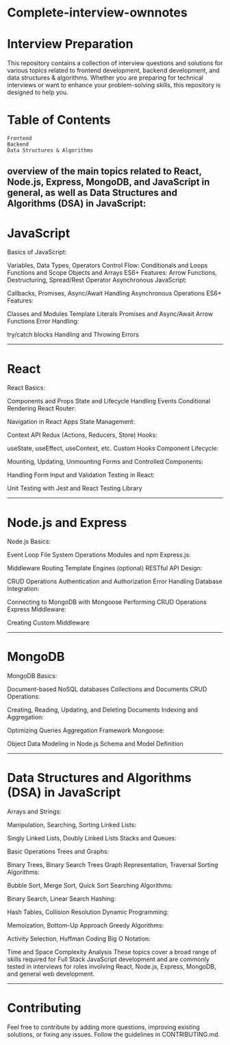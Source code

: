 # Complete-interview-ownnotes
 # Interview Preparation
This repository contains a collection of interview questions and solutions for various topics related to frontend development, backend development, and data structures & algorithms. Whether you are preparing for technical interviews or want to enhance your problem-solving skills, this repository is designed to help you.

# Table of Contents

    Frontend
    Backend
    Data Structures & Algorithms
    
overview of the main topics related to React, Node.js, Express, MongoDB, and JavaScript in general, as well as Data Structures and Algorithms (DSA) in JavaScript:
---
# JavaScript
Basics of JavaScript:

Variables, Data Types, Operators
Control Flow: Conditionals and Loops
Functions and Scope
Objects and Arrays
ES6+ Features: Arrow Functions, Destructuring, Spread/Rest Operator
Asynchronous JavaScript:

Callbacks, Promises, Async/Await
Handling Asynchronous Operations
ES6+ Features:

Classes and Modules
Template Literals
Promises and Async/Await
Arrow Functions
Error Handling:

try/catch blocks
Handling and Throwing Errors

---
# React
React Basics:

Components and Props
State and Lifecycle
Handling Events
Conditional Rendering
React Router:

Navigation in React Apps
State Management:

Context API
Redux (Actions, Reducers, Store)
Hooks:

useState, useEffect, useContext, etc.
Custom Hooks
Component Lifecycle:

Mounting, Updating, Unmounting
Forms and Controlled Components:

Handling Form Input and Validation
Testing in React:

Unit Testing with Jest and React Testing Library

---
# Node.js and Express
Node.js Basics:

Event Loop
File System Operations
Modules and npm
Express.js:

Middleware
Routing
Template Engines (optional)
RESTful API Design:

CRUD Operations
Authentication and Authorization
Error Handling
Database Integration:

Connecting to MongoDB with Mongoose
Performing CRUD Operations
Express Middleware:

Creating Custom Middleware

---
# MongoDB
MongoDB Basics:

Document-based NoSQL databases
Collections and Documents
CRUD Operations:

Creating, Reading, Updating, and Deleting Documents
Indexing and Aggregation:

Optimizing Queries
Aggregation Framework
Mongoose:

Object Data Modeling in Node.js
Schema and Model Definition

---
# Data Structures and Algorithms (DSA) in JavaScript
Arrays and Strings:

Manipulation, Searching, Sorting
Linked Lists:

Singly Linked Lists, Doubly Linked Lists
Stacks and Queues:

Basic Operations
Trees and Graphs:

Binary Trees, Binary Search Trees
Graph Representation, Traversal
Sorting Algorithms:

Bubble Sort, Merge Sort, Quick Sort
Searching Algorithms:

Binary Search, Linear Search
Hashing:

Hash Tables, Collision Resolution
Dynamic Programming:

Memoization, Bottom-Up Approach
Greedy Algorithms:

Activity Selection, Huffman Coding
Big O Notation:

Time and Space Complexity Analysis
These topics cover a broad range of skills required for Full Stack JavaScript development and are commonly tested in interviews for roles involving React, Node.js, Express, MongoDB, and general web development.

---
# Contributing
Feel free to contribute by adding more questions, improving existing solutions, or fixing any issues. Follow the guidelines in CONTRIBUTING.md.

